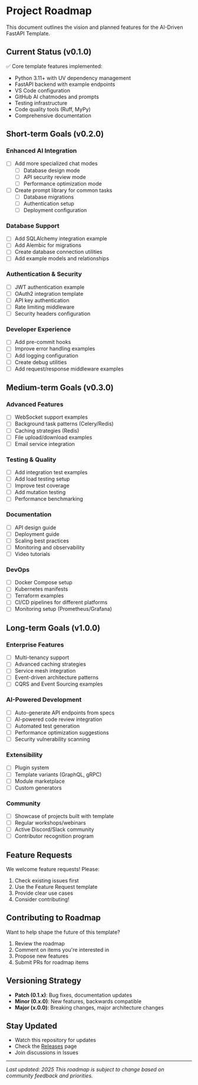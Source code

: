# Project Roadmap

This document outlines the vision and planned features for the AI-Driven FastAPI Template.

## Current Status (v0.1.0)

✅ Core template features implemented:
- Python 3.11+ with UV dependency management
- FastAPI backend with example endpoints
- VS Code configuration
- GitHub AI chatmodes and prompts
- Testing infrastructure
- Code quality tools (Ruff, MyPy)
- Comprehensive documentation

## Short-term Goals (v0.2.0)

### Enhanced AI Integration
- [ ] Add more specialized chat modes
  - [ ] Database design mode
  - [ ] API security review mode
  - [ ] Performance optimization mode
- [ ] Create prompt library for common tasks
  - [ ] Database migrations
  - [ ] Authentication setup
  - [ ] Deployment configuration

### Database Support
- [ ] Add SQLAlchemy integration example
- [ ] Add Alembic for migrations
- [ ] Create database connection utilities
- [ ] Add example models and relationships

### Authentication & Security
- [ ] JWT authentication example
- [ ] OAuth2 integration template
- [ ] API key authentication
- [ ] Rate limiting middleware
- [ ] Security headers configuration

### Developer Experience
- [ ] Add pre-commit hooks
- [ ] Improve error handling examples
- [ ] Add logging configuration
- [ ] Create debug utilities
- [ ] Add request/response middleware examples

## Medium-term Goals (v0.3.0)

### Advanced Features
- [ ] WebSocket support examples
- [ ] Background task patterns (Celery/Redis)
- [ ] Caching strategies (Redis)
- [ ] File upload/download examples
- [ ] Email service integration

### Testing & Quality
- [ ] Add integration test examples
- [ ] Add load testing setup
- [ ] Improve test coverage
- [ ] Add mutation testing
- [ ] Performance benchmarking

### Documentation
- [ ] API design guide
- [ ] Deployment guide
- [ ] Scaling best practices
- [ ] Monitoring and observability
- [ ] Video tutorials

### DevOps
- [ ] Docker Compose setup
- [ ] Kubernetes manifests
- [ ] Terraform examples
- [ ] CI/CD pipelines for different platforms
- [ ] Monitoring setup (Prometheus/Grafana)

## Long-term Goals (v1.0.0)

### Enterprise Features
- [ ] Multi-tenancy support
- [ ] Advanced caching strategies
- [ ] Service mesh integration
- [ ] Event-driven architecture patterns
- [ ] CQRS and Event Sourcing examples

### AI-Powered Development
- [ ] Auto-generate API endpoints from specs
- [ ] AI-powered code review integration
- [ ] Automated test generation
- [ ] Performance optimization suggestions
- [ ] Security vulnerability scanning

### Extensibility
- [ ] Plugin system
- [ ] Template variants (GraphQL, gRPC)
- [ ] Module marketplace
- [ ] Custom generators

### Community
- [ ] Showcase of projects built with template
- [ ] Regular workshops/webinars
- [ ] Active Discord/Slack community
- [ ] Contributor recognition program

## Feature Requests

We welcome feature requests! Please:
1. Check existing issues first
2. Use the Feature Request template
3. Provide clear use cases
4. Consider contributing!

## Contributing to Roadmap

Want to help shape the future of this template?
1. Review the roadmap
2. Comment on items you're interested in
3. Propose new features
4. Submit PRs for roadmap items

## Versioning Strategy

- **Patch (0.1.x)**: Bug fixes, documentation updates
- **Minor (0.x.0)**: New features, backwards compatible
- **Major (x.0.0)**: Breaking changes, major architecture changes

## Stay Updated

- Watch this repository for updates
- Check the [Releases](https://github.com/kdcllc/AI-Driven-FastApi-Template/releases) page
- Join discussions in Issues

---

*Last updated: 2025*
*This roadmap is subject to change based on community feedback and priorities.*
